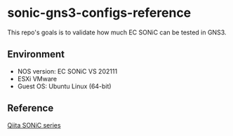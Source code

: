 # sonic-gns3-configs-reference

This repo's goals is to validate how much EC SONiC can be tested in GNS3.

## Environment

- NOS version: EC SONiC VS 202111
- ESXi VMware
- Guest OS: Ubuntu Linux (64-bit)

## Reference
[Qiita SONiC series](https://qiita.com/cyo-chang)